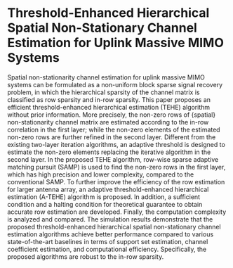 # Threshold-Enhanced Hierarchical Spatial Non-Stationary Channel Estimation for Uplink Massive MIMO Systems

Spatial non-stationarity channel estimation for uplink massive MIMO systems can be formulated as a non-uniform block sparse signal recovery problem, in which the hierarchical sparsity of the channel matrix is classified as row sparsity and in-row sparsity. This paper proposes an efficient threshold-enhanced hierarchical estimation (TEHE) algorithm without prior information. More precisely, the non-zero rows of {spatial} non-stationarity channel matrix are estimated according to the in-row correlation in the first layer; while the non-zero elements of the estimated non-zero rows are further refined in the second layer. Different from the existing two-layer iteration algorithms, an adaptive threshold is designed to estimate the non-zero elements replacing the iterative algorithm in the second layer. In the proposed TEHE algorithm, row-wise sparse adaptive matching pursuit (SAMP) is used to find the non-zero rows in the first layer, which has high precision and lower complexity, compared to the conventional SAMP. To further improve the efficiency of the row estimation for larger antenna array, an adaptive threshold-enhanced hierarchical estimation (A-TEHE) algorithm is proposed. In addition, a sufficient condition and a halting condition for theoretical guarantee to obtain accurate row estimation are developed. Finally, the computation complexity is analyzed and compared. The simulation results demonstrate that the proposed threshold-enhanced hierarchical spatial non-stationary channel estimation algorithms achieve better performance compared to various state-of-the-art baselines in terms of support set estimation, channel coefficient estimation, and computational efficiency. Specifically, the proposed algorithms are robust to the in-row sparsity.